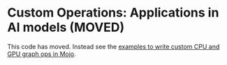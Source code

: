 # Custom Operations: Applications in AI models (MOVED)

This code has moved. Instead see the [examples to write custom CPU and
GPU graph ops in
Mojo](https://github.com/modular/modular/tree/main/examples/custom_ops#writing-custom-cpu-or-gpu-graph-operations-using-mojo).
